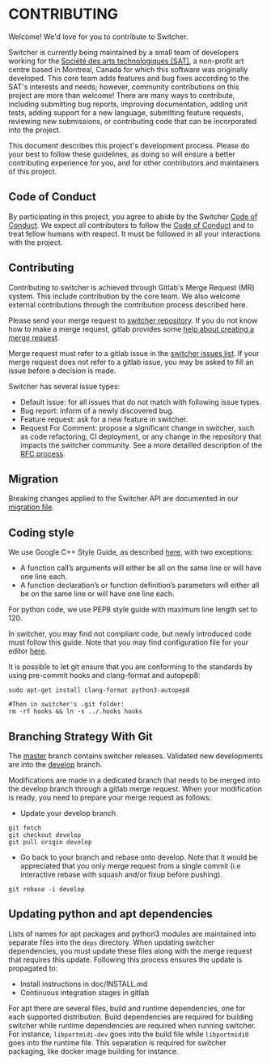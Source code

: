 CONTRIBUTING
======

Welcome! We'd love for you to contribute to Switcher.

Switcher is currently being maintained by a small team of developers working for the [Société des arts technologiques [SAT]](https://sat.qc.ca/), a non-profit art centre based in Montreal, Canada for which this software was originally developed. This core team adds features and bug fixes according to the SAT's interests and needs; however, community contributions on this project are more than welcome! There are many ways to contribute, including submitting bug reports, improving documentation, adding unit tests, adding support for a new language, submitting feature requests, reviewing new submissions, or contributing code that can be incorporated into the project.

This document describes this project's development process. Please do your best to follow these guidelines, as doing so will ensure a better contributing experience for you, and for other contributors and maintainers of this project.

Code of Conduct
---------------

By participating in this project, you agree to abide by the Switcher [Code of Conduct](./code-of-conduct.md). We expect all contributors to follow the [Code of Conduct](./code-of-conduct.md) and to treat fellow humans with respect. It must be followed in all your interactions with the project.


Contributing
------------

Contributing to switcher is achieved through Gitlab's Merge Request (MR) system. This include contribution by the core team. We also welcome external contributions through the contribution process described here.

Please send your merge request to [switcher repository](https://gitlab.com/sat-metalab/switcher). If you do not know how to make a merge request, gitlab provides some [help about creating a merge request](https://docs.gitlab.com/ee/gitlab-basics/add-merge-request.html).

Merge request must refer to a gitlab issue in the [switcher issues list](https://gitlab.com/sat-metalab/switcher/-/issues). If your merge request does not refer to a gitlab issue, you may be asked to fill an issue before a decision is made. 

Switcher has several issue types:

- Default issue: for all issues that do not match with following issue types.
- Bug report: inform of a newly discovered bug.
- Feature request: ask for a new feature in switcher.
- Request For Comment: propose a significant change in switcher, such as code refactoring, CI deployment, or any change in the repository that impacts the switcher community. See a more detailled description of the [RFC process](./rfc.md).

Migration
---------

Breaking changes applied to the Switcher API are documented in our [migration file](MIGRATIONS.md). 

Coding style
------------

We use Google C++ Style Guide, as described [here](https://google.github.io/styleguide/cppguide.html), with two exceptions:
* A function call’s arguments will either be all on the same line or will have one line each. 
* A function declaration’s or function definition’s parameters will either all be on the same line or will have one line each.

For python code, we use PEP8 style guide with maximum line length set to 120.

In switcher, you may find not compliant code, but newly introduced code must follow this guide. Note that you may find configuration file for your editor [here](https://github.com/google/styleguide).

It is possible to let git ensure that you are conforming to the standards by using pre-commit hooks and clang-format and autopep8:
```
sudo apt-get install clang-format python3-autopep8

#Then in switcher's .git folder:
rm -rf hooks && ln -s ../.hooks hooks
```

Branching Strategy With Git
---------------------------

The [master](https://gitlab.com/sat-metalab/switcher/tree/master) branch contains switcher releases. Validated new developments are into the [develop](https://gitlab.com/sat-metalab/switcher/tree/develop) branch.

Modifications are made in a dedicated branch that needs to be merged into the develop branch through a gitlab merge request. When your modification is ready, you need to prepare your merge request as follows:
* Update your develop branch. 
```
git fetch
git checkout develop
git pull origin develop
```
* Go back to your branch and rebase onto develop. Note that it would be appreciated that you only merge request from a single commit (i.e interactive rebase with squash and/or fixup before pushing).
```
git rebase -i develop
```

Updating python and apt dependencies
------------------------------------

Lists of names for apt packages and python3 modules are maintained into separate files into the `deps` directory. When updating switcher dependencies, you must update these files along with the merge request that requires this update. Following this process ensures the update is propagated to:

* Install instructions in doc/INSTALL.md
* Continuous integration stages in gitlab

For apt there are several files, build and runtime dependencies, one for each supported distribution. Build dependencies are required for building switcher while runtime dependencies are required when running switcher. For instance, `libportmidi-dev` goes into the build file while `libportmidi0` goes into the runtime file. This separation is required for switcher packaging, like docker image building for instance.
